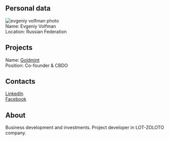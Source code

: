 ## Personal data
![evgeniy volfman photo](photo/evgeniy_volfman.jpg)  
Name:   Evgeniy Volfman  
Location: Russian Federation  
## Projects 
Name: [Goldmint](../projects/goldmint.md)  
Position: Co-founder & CBDO  
## Contacts
[LinkedIn](https://www.linkedin.com/in/evolfman/)    
[Facebook](https://www.facebook.com/mrvolfman)
## About
Business development and investments. Project developer in LOT-ZOLOTO company.
